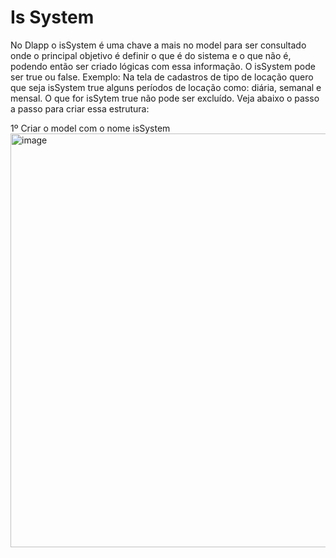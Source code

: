 # Is System
No Dlapp o isSystem é uma chave a mais no model para ser consultado onde o principal 
objetivo é definir o que é do sistema e o que não é, podendo então ser criado lógicas com essa informação. 
O isSystem pode ser true ou false. Exemplo:
Na tela de cadastros de tipo de locação quero que seja isSystem true alguns períodos de locação como:
diária, semanal e mensal. O que for isSytem true não pode ser excluído. Veja abaixo o passo a passo para 
criar essa estrutura:

1º Criar o model com o nome isSystem
<img width="555" height="662" alt="image" src="https://github.com/user-attachments/assets/7f8d32bc-12ad-4985-a176-7b2ce6a7ba25" />

